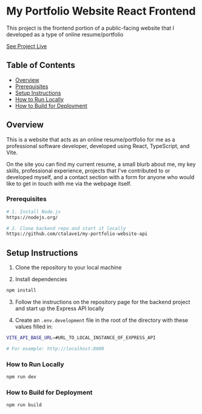 # My Portfolio Website React Frontend

This project is the frontend portion of a public-facing website that I developed as a type of online resume/portfolio

[See Project Live](https://christophertalavera.vercel.app/)

## Table of Contents

- [Overview](#overview)
- [Prerequisites](#prerequisites)
- [Setup Instructions](#setup-instructions)
- [How to Run Locally](#how-to-run-locally)
- [How to Build for Deployment](#how-to-build-for-deployment)

## Overview

This is a website that acts as an online resume/portfolio for me as a professional software developer, developed using React, TypeScript, and Vite.

On the site you can find my current resume, a small blurb about me, my key skills, professional experience, projects that I've contributed to or developed myself, and a contact section with a form for anyone who would like to get in touch with me via the webpage itself.

### Prerequisites

```bash
# 1. Install Node.js
https://nodejs.org/

# 2. Clone backend repo and start it locally
https://github.com/ctalave1/my-portfolio-website-api
```

## Setup Instructions

1. Clone the repository to your local machine

2. Install dependencies

```bash
npm install
```

3. Follow the instructions on the repository page for the backend project and start up the Express API locally

3. Create an `.env.development` file in the root of the directory with these values filled in:
```bash
VITE_API_BASE_URL=#URL_TO_LOCAL_INSTANCE_OF_EXPRESS_API

# For example: http://localhost:8000
```

### How to Run Locally

```bash
npm run dev
```

### How to Build for Deployment

```bash
npm run build
```